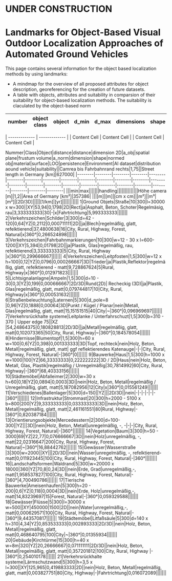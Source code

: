 # UNDER CONSTRUCTION
# Landmarks for Object-Based Visual Outdoor Localization Approaches of Automated Ground Vehicles

This page contains several information for the object based localization methods by using landmarks:

* A mindmap for the overview of all proposed attributes for object description, georeferencing for the creation of future datasets.
* A table with objects, attributes and suitability in comparsion of their suitability for object-based localization methods. The suitability is claculated by the object-based norm


| number        | object class  | object       |  d_min       | d_max        |  dimensions  | shape        | shape normed | orientation_plane  | a_obj         | v_frustrum   |   *a_norm* | environment |   LOO_raw   | LOO_ref     |   LOO_norm  | Persistance | Suitability |
| ------------- | ------------- |------------- |------------- |------------- |------------- |------------- |------------- |-------------        |------------- |------------- |-------------|-------------|-------------|-------------|-------------|-------------|-------------| 




| ------------- | ------------- |
| Content Cell  | Content Cell  |
| Content Cell  | Content Cell  |


Nummer|Class|Object|distance|distance|dimension 2D|a_obj|spatial plane|frustum volume|a_norm|dimension|shape|normed obj|material|surface|LOO|persistence|Environment|AI dataset|distribution aound vehicle|suitability||Camrea bis Fahrbahnrand rechts|1,75||Street length in Germany [km]|627000|
|--------|--------|--------|--------|--------|--------|--------|--------|--------|--------|--------|--------|--------|--------|--------|--------|--------|--------|--------|--------|--------|--------|--------|--------|--------|--------|
|||min|max|||||||handling||||||||||||||Höhe camera [m]|1,2||Area of Germany [km²]|357386|
|||[m]|[m]|[cm x cm]|[m²]||m³|[m²]|[2D/3D]|||||[1/km]|[yr]|||||||||||
1|Ground Objets|Straße|10|300|l=30000 x w=300||XY|53,94|0,1798|2D|Rect|ja|Asphalt, Beton, Schoter|Regelmäsig, rau|3,333333333|30|-|x|Fahrtrichtung|5,993333333|||||||
2|Verkehrszeichen|Schilder|3|300|d=42 - 120|0,64|YZ|0,2112|0,000711111|2D||ja|Blech|regelmäßig, glatt, refelktierend|37,4800638|16|City, Rural, Highway, Forest, Natural|x|360°|0,266524898|||||||
3|Verkehrszeichen|Fahrbahnmarkierungen|10|300|w=12 - 30 x l=600-1200||XY|5,394|0,01798|2D||ja|Plastik, Glas|regelmäßig, rau, refelktierend|3,333333333|5|City, Rural, Highway |x|360°|0,299666667|||||||
4|Verkehrszeichen|Leitpfosten|1,5|300|w=12 x h=100|0,12|YZ|0,0796|0,000266667|3D|Trieder|ja|Plastik,Reflektor|regelmäßig, glatt, refelktierend - matt|9,728867624|5|Rural, Highway|x|360°|0,012971823|||||||
5|Lichtsignalanlagne|Ampeln|1,5|300|d=10 - 30|0,3|YZ|0,199|0,000666667|2D/3D|Rund(2D)|
Recheckig (3D)|ja|Plastik, Glas|regelmäßig, glatt, matt|0,079744817|10|City, Rural, Highway|x|360°|0,000531632|||||||
6|Straßenbeleuchtung|Laternen|5|300|d_pole=8 |0,96|YZ|0,1888|0,00064|3D|Punkt / Kügel / Planar|nein|Metall, Glas|regelmäßig, glatt, matt|15,15151515|40|City|~|360°|0,096969697|||||||
7|Verkehrsrückhalte systeme|Leitplanke / Unterfahrschuzt|1,5|300|b=310 - 370 |
Upper edge 75||XZ |54,24864375|0,180828813|2D/3D||ja|Metall|regelmäßig, glatt, matt|0,102073365|50|City, Rural, Highway|~|360°|0,184578054|||||||
8|Hindernisse|Blumentopf|1,5|300|h=60 x w=100|0,6|YZ|0,398|0,001333333|3D|Topf, rechteck|nein|Holz, Beton, Metall|regelmäßig, glatt, matt|
ggf reflektierendes Katenauge|-|-|City, Rural, Highway, Forest, Natural|-|360°|0|||||||
9|Bauwerke|Haus|1,5|300|h=1000 x w=1000|100|YZ|66,33333333|0,222222222|3D / 2D|Haus|nein|Holz, Beton, Metall, Glas, Plastik|regelmäßig / Unregelmäßig|30,7814992|60|City, Rural, Highway|-|360°|68,40333156|||||||
10|Städtemöbel|Abfalleimer|2|300|w=30 x h=60|0,18|YZ|0,0894|0,0003|3D||nein|Holz, Beton, Metall|regelmäßig / Unregelmäßig, glatt, matt|5,187082956|12|City|x|360°|0,015561249|||||||
11|Verschiedenes|Ballenlager|5|300|d=150||YZ|||2D/3D||nein|-|-|-|-|-|-|360°||||||||
12|Infrastruktur|Strommast|20|300|h=2000 - 5100 x b=800|200|YZ|9,333333333|0,033333333|3D||nein|Holz, Beton, Metall|regelmäßig, glatt, matt|2,461161551|80|Rural, Highway|-|360°|0,820387184|||||||
13|Orientierungsobjekte|Mercedesstern|2|300|d=100-300||YZ|||3D||nein|Holz, Beton, Metall|unregelmäßig, -, -|-|-|City, Rural, Highway, Forest, Natural|-|360°||||||||
14|Vegetation|Baum|3|300|h=50 - 3000|69|YZ|22,77|0,076666667|3D||nein|Holz|unregelmäßig, -, matt|22,02316647|200|City, Rural, Highway, Forest, Natural|~|360°|16,88442762|||||||
15|Gewässer|Wasserstraße |3|300|w=2000||XY|||2D/3D||nein|Wasser|unregelmäßig, -, refelktierend-matt|0,011923445|100|City, Rural, Highway, Forest, Natural|-|360°||||||||
16|Landschaftsformen|Waldrand|5|300|w=20000 x 18000|360|YZ|70,8|0,24|3D||nein|Erde, Grad|unregelmäßig,-, matt|1,958537827|100|City, Rural, Highway, Forest, Natural|-|360°|4,700490786|||||||
17|Tierische Bauwerke|Ameisenhaufen|5|300|h=20 - 200|0,6|YZ|0,118|0,0004|3D||nein|Erde, Holz|unregelmäßig,-, matt|14,83239697|15|Forest, Natural|-|360°|0,059329588|||||||
18|Gewässer|Flüsse|5|300|l=30000 x w=500||XY|450000|1500|2D||nein|Water|unregelmäßig,-, matt|0,000629571|100|City, Rural, Highway, Forest, Natural|-|360°|9,443570817|||||||
19|Städtemöbel|Litfaßsäule|5|300|d=140 x h=310|4,34|YZ|0,853533333|0,002893333|2D/3D||nein|Holz, Beton, Metall|regelmäßig, glatt, matt|0,468640795|100|City|~|360°|0,01355934|||||||
20|Gebäude|Kirchtürme|15|300|h=40 x w=8m|320|YZ|20,26666667|0,071111111|2D/3D||nein|Holz, Beton, Metall|regelmäßig, glatt, matt|0,357201812|100|City, Rural, Highway |-|360°|0,254010178|||||||
21|Verkehrsrückhalte systeme|Lärmschutzwand|5|300|h=3,5 x l=300||XY|125,965|0,419883333|2D||nein|Holz, Beton, Metall|regelmäßig, glatt, matt|0,003827751|80|City, Highway|-|Fahrtrichtung|0,016072089|||||||

